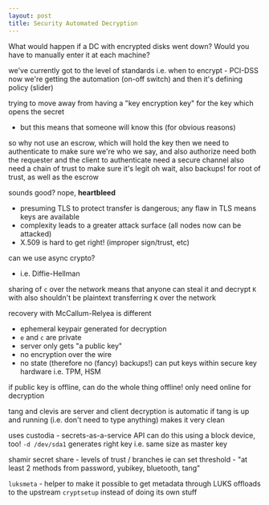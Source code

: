 ```yaml
---
layout: post
title: Security Automated Decryption
---
```

What would happen if a DC with encrypted disks went down? Would you have to manually enter it at each machine?

we've currently got to the level of standards i.e. when to encrypt - PCI-DSS
now we're getting the automation (on-off switch)
and then it's defining policy (slider)

trying to move away from having a "key encryption key" for the key which opens the secret
- but this means that someone will know this (for obvious reasons)

so why not use an escrow, which will hold the key
then we need to authenticate to make sure we're who we say, and also authorize
need both the requester and the client to authenticate
need a secure channel
also need a chain of trust to make sure it's legit
oh wait, also backups! for root of trust, as well as the escrow

sounds good? nope, **heartbleed**
- presuming TLS to protect transfer is dangerous; any flaw in TLS means keys are available
- complexity leads to a greater attack surface (all nodes now can be attacked)
- X.509 is hard to get right! (improper sign/trust, etc)

can we use async crypto?
- i.e. Diffie-Hellman


sharing of `c` over the network means that anyone can steal it and decrypt `K` with
also shouldn't be plaintext transferring `K` over the network

recovery with McCallum-Relyea is different
- ephemeral keypair generated for decryption
- `e` and `c` are private
- server only gets "a public key"
- no encryption over the wire
- no state (therefore no (fancy) backups!)
can put keys within secure key hardware i.e. TPM, HSM

if public key is offline, can do the whole thing offline! only need online for decryption


tang and clevis are server and client
decryption is automatic if tang is up and running (i.e. don't need to type anything)
makes it very clean


uses custodia - secrets-as-a-service API
can do this using a block device, too! `-d /dev/sda1`
generates right key i.e. same size as master key

shamir secret share - levels of trust / branches
ie can set threshold - "at least 2 methods from password, yubikey, bluetooth, tang"


`luksmeta` - helper to make it possible to get metadata through LUKS
offloads to the upstream `cryptsetup` instead of doing its own stuff
